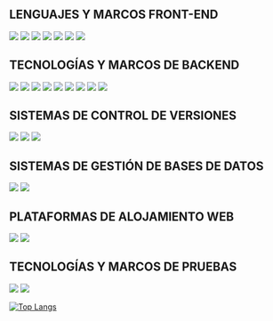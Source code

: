 ## <div class="skillbar-title mb-1">LENGUAJES Y MARCOS FRONT-END</div>

<div>
    <img class="pt-1 mb-1" src="https://img.shields.io/badge/HTML5-E34F26?style=for-the-badge&amp;logo=html5&amp;logoColor=white">  
    <img class="pt-1 mb-1" src="https://img.shields.io/badge/CSS3-1572B6?style=for-the-badge&amp;logo=css3&amp;logoColor=white"> 
    <img class="pt-1 mb-1" src="https://img.shields.io/badge/Bootstrap-563D7C?style=for-the-badge&amp;logo=bootstrap&amp;logoColor=white">
    <img class="pt-1 mb-1" src="https://img.shields.io/badge/styled--components-DB7093?style=for-the-badge&amp;logo=styled-components&amp;logoColor=white">
    <img class="pt-1 mb-1" src="https://img.shields.io/badge/Tailwind_CSS-38B2AC?style=for-the-badge&amp;logo=tailwind-css&amp;logoColor=white">
    <img class="pt-1 mb-1" src="https://img.shields.io/badge/Angular-DD0031?style=for-the-badge&amp;logo=angular&amp;logoColor=white">
    <img class="pt-1 mb-1" src="https://img.shields.io/badge/React-20232A?style=for-the-badge&amp;logo=react&amp;logoColor=61DAFB">
</div>

## <div class="skillbar-title mb-1">TECNOLOGÍAS Y MARCOS DE BACKEND</div>
<div>
  <img class="pt-1 mb-1" src="https://img.shields.io/badge/Java-ED8B00?style=for-the-badge&amp;logo=java&amp;logoColor=white">
  <img class="pt-1 mb-1" src="https://img.shields.io/badge/Python-3776AB?style=for-the-badge&amp;logo=python&amp;logoColor=white"> 
  <img class="pt-1 mb-1" src="https://img.shields.io/badge/JavaScript-F7DF1E?style=for-the-badge&amp;logo=javascript&amp;logoColor=white">
  <img class="pt-1 mb-1" src="https://img.shields.io/badge/Spring-6DB33F?style=for-the-badge&amp;logo=spring&amp;logoColor=white">
  <img class="pt-1 mb-1" src="https://img.shields.io/badge/Django-092E20?style=for-the-badge&amp;logo=django&amp;logoColor=white">
  <img class="pt-1 mb-1" src="https://img.shields.io/badge/express-404D59?style=for-the-badge&amp;logo=express&amp;logoColor=white">
  <img class="pt-1 mb-1" src="https://img.shields.io/badge/Node.js-43853D?style=for-the-badge&amp;logo=node.js&amp;logoColor=white">
  <img class="pt-1 mb-1" src="https://img.shields.io/badge/sequelize-323330?style=for-the-badge&amp;logo=sequelize&amp;logoColor=blue">
  <img class="pt-1 mb-1" src="https://img.shields.io/badge/PHP-777BB4?style=for-the-badge&amp;logo=php&amp;logoColor=white">
</div>


## <div class="skillbar-title mb-1">SISTEMAS DE CONTROL DE VERSIONES</div>
<div>
  <img src="https://img.shields.io/badge/Git-FF5733?style=for-the-badge&amp;logo=git&amp;logoColor=white">
  <img class="pt-1 mb-1" src="https://img.shields.io/badge/GitHub-100000?style=for-the-badge&amp;logo=github&amp;logoColor=white">
  <img src="https://img.shields.io/badge/Bitbucket-0747a6?style=for-the-badge&amp;logo=bitbucket&amp;logoColor=white">   
</div>


## <div class="skillbar-title mb-1">SISTEMAS DE GESTIÓN DE BASES DE DATOS</div>
<div>
    <img class="pt-1 mb-1" src="https://img.shields.io/badge/MySQL-005C84?style=for-the-badge&amp;logo=mysql&amp;logoColor=white">
    <img class="pt-1 mb-1" src="https://img.shields.io/badge/PostgreSQL-316192?style=for-the-badge&amp;logo=postgresql&amp;logoColor=white">
</div>


## <div class="skillbar-title mb-1">PLATAFORMAS DE ALOJAMIENTO WEB</div>
<div>
  <img class="pt-1 mb-1" src="https://img.shields.io/badge/Heroku-430098?style=for-the-badge&amp;logo=heroku&amp;logoColor=white">
  <img class="pt-1 mb-1" src="https://img.shields.io/badge/Google_Cloud-4285F4?style=for-the-badge&amp;logo=google-cloud&amp;logoColor=white">
</div>

## <div class="skillbar-title mb-1">TECNOLOGÍAS Y MARCOS DE PRUEBAS</div>
<div>
    <img class="pt-1 mb-1" src="https://img.shields.io/badge/Cypress-100000?style=for-the-badge&amp;logo=cypress&amp;logoColor=white">
    <img class="pt-1 mb-1" src="https://img.shields.io/badge/Cucumber-43853D?style=for-the-badge&amp;logo=cucumber&amp;logoColor=white">
</div>

[![Top Langs](https://github-readme-stats.vercel.app/api/top-langs/?username=mfs-jairvillalobos&layout=compact)](https://github.com/anuraghazra/github-readme-stats)
